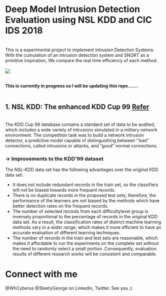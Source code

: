 # Deep Model Intrusion Detection Evaluation using NSL KDD and CIC IDS 2018
<br>
This is a experimental project to implement intrusion Detection Systems. With the cumulation of an intrusion detection system and SNORT as a primitive inspiration, We compare the real time efficiency of each method.
<br></br>
<img src="https://user-images.githubusercontent.com/70995581/209061112-3de8e0c7-07bd-4f7d-bb74-0c05727c52ec.PNG" />

<br>**This is currently in progress so I will be updating this repo.......**</br>
<br>
## 1. NSL KDD: The enhanced KDD Cup 99 [Refer](https://www.unb.ca/cic/datasets/nsl.html)
<br>The KDD Cup 99 database contains a standard set of data to be audited, which includes a wide variety of intrusions simulated in a military network environment.
The competition task was to build a network intrusion detector, a predictive model capable of distinguishing between ''bad’’ connections, called intrusions or attacks, and “good” normal connections.
### -> Improvements to the KDD'99 dataset
The NSL-KDD data set has the following advantages over the original KDD data set:

* It does not include redundant records in the train set, so the classifiers will not be biased towards more frequent records.
* There is no duplicate records in the proposed test sets; therefore, the performance of the learners are not biased by the methods which have better detection rates on the frequent records.
* The number of selected records from each difficultylevel group is inversely proportional to the percentage of records in the original KDD data set. As a result, the classification rates of distinct machine learning methods vary in a wider range, which makes it more efficient to have an accurate evaluation of different learning techniques.
* The number of records in the train and test sets are reasonable, which makes it affordable to run the experiments on the complete set without the need to randomly select a small portion. Consequently, evaluation results of different research works will be consistent and comparable.

# Connect with me
@WhCyberus @SleetyGeorge on Linkedin, Twitter. See you ;)
